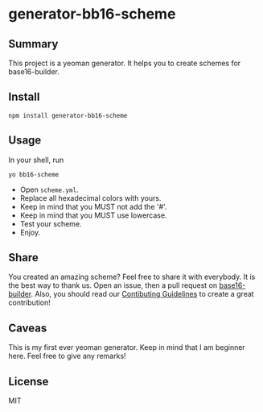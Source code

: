 # generator-bb16-scheme

## Summary

This project is a yeoman generator.
It helps you to create schemes for base16-builder.

## Install

    npm install generator-bb16-scheme

## Usage

In your shell, run

    yo bb16-scheme

* Open `scheme.yml`.
* Replace all hexadecimal colors with yours.
* Keep in mind that you MUST not add the '#'.
* Keep in mind that you MUST use lowercase.
* Test your scheme.
* Enjoy.

## Share

You created an amazing scheme? Feel free to share it with everybody. It is the best way to thank us.
Open an issue, then a pull request on [base16-builder](https://github.com/alexbooker/base16-builder). 
Also, you should read our [Contibuting Guidelines](https://github.com/alexbooker/base16-builder/blob/master/contributing.md) to create a great contribution!

## Caveas

This is my first ever yeoman generator. Keep in mind that I am beginner here. Feel free to give any remarks!

## License

MIT